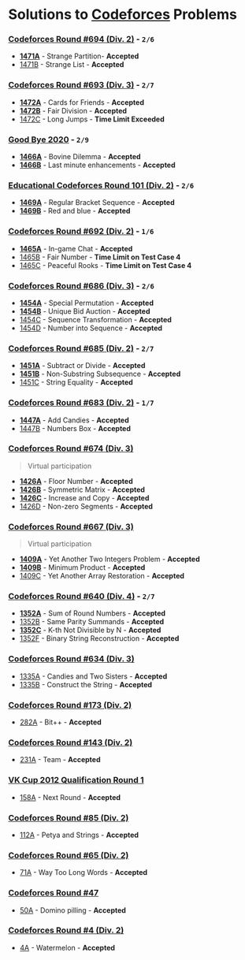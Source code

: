 # Solutions to [Codeforces](https://codeforces.com) Problems

### [Codeforces Round #694 (Div. 2)](https://codeforces.com/contest/1471) - `2/6`

- **[1471A](https://github.com/akantuni/Codeforces/tree/master/1471A)** - Strange Partition- **Accepted**
- [1471B](https://github.com/akantuni/Codeforces/tree/master/1471B) - Strange List - **Accepted**

### [Codeforces Round #693 (Div. 3)](https://codeforces.com/contest/1472) - `2/7`

- **[1472A](https://github.com/akantuni/Codeforces/tree/master/1472A)** - Cards for Friends - **Accepted**
- **[1472B](https://github.com/akantuni/Codeforces/tree/master/1472B)** - Fair Division - **Accepted**
- [1472C](https://github.com/akantuni/Codeforces/tree/master/1472C) - Long Jumps - **Time Limit Exceeded**

### [Good Bye 2020](https://codeforces.com/contest/1466) - `2/9`

- **[1466A](https://github.com/akantuni/Codeforces/tree/master/1466A)** - Bovine Dilemma - **Accepted**
- **[1466B](https://github.com/akantuni/Codeforces/tree/master/1466B)** - Last minute enhancements - **Accepted**

### [Educational Codeforces Round 101 (Div. 2)](https://codeforces.com/contest/1469) - `2/6`

- **[1469A](https://github.com/akantuni/Codeforces/tree/master/1469A)** - Regular Bracket Sequence - **Accepted**
- **[1469B](https://github.com/akantuni/Codeforces/tree/master/1469B)** - Red and blue - **Accepted**

### [Codeforces Round #692 (Div. 2)](https://codeforces.com/contest/1465) - `1/6`

- **[1465A](https://github.com/akantuni/Codeforces/tree/master/1465A)** - In-game Chat - **Accepted**
- [1465B](https://github.com/akantuni/Codeforces/tree/master/1465B) - Fair Number - **Time Limit on Test Case 4**
- [1465C](https://github.com/akantuni/Codeforces/tree/master/1465C) - Peaceful Rooks - **Time Limit on Test Case 4**

### [Codeforces Round #686 (Div. 3)](https://codeforces.com/contest/1454) - `2/6`

- **[1454A](https://github.com/akantuni/Codeforces/tree/master/1454A)** - Special Permutation - **Accepted**
- **[1454B](https://github.com/akantuni/Codeforces/tree/master/1454B)** - Unique Bid Auction - **Accepted**
- [1454C](https://github.com/akantuni/Codeforces/tree/master/1454C) - Sequence Transformation - **Accepted**
- [1454D](https://github.com/akantuni/Codeforces/tree/master/1454D) - Number into Sequence - **Accepted**

### [Codeforces Round #685 (Div. 2)](https://codeforces.com/contest/1451) - `2/7`

- **[1451A](https://github.com/akantuni/Codeforces/tree/master/1451A)** - Subtract or Divide - **Accepted**
- **[1451B](https://github.com/akantuni/Codeforces/tree/master/1451B)** - Non-Substring Subsequence - **Accepted**
- [1451C](https://github.com/kantuni/Codeforces/tree/master/1451C) - String Equality - **Accepted**

### [Codeforces Round #683 (Div. 2)](https://codeforces.com/contest/1447) - `1/7`

- **[1447A](https://github.com/akantuni/Codeforces/tree/master/1447A)** - Add Candies - **Accepted**
- [1447B](https://github.com/akantuni/Codeforces/tree/master/1447B) - Numbers Box - **Accepted**

### [Codeforces Round #674 (Div. 3)](https://codeforces.com/contest/1426)

> Virtual participation

- **[1426A](https://github.com/akantuni/Codeforces/tree/master/1426A)** - Floor Number - **Accepted**
- **[1426B](https://github.com/akantuni/Codeforces/tree/master/1426B)** - Symmetric Matrix - **Accepted**
- **[1426C](https://github.com/akantuni/Codeforces/tree/master/1426C)** - Increase and Copy - **Accepted**
- [1426D](https://github.com/akantuni/Codeforces/tree/master/1426D) - Non-zero Segments - **Accepted**

### [Codeforces Round #667 (Div. 3)](https://codeforces.com/contest/1409)

> Virtual participation

- **[1409A](https://github.com/akantuni/Codeforces/tree/master/1409A)** - Yet Another Two Integers Problem - **Accepted**
- **[1409B](https://github.com/akantuni/Codeforces/tree/master/1409B)** - Minimum Product - **Accepted**
- [1409C](https://github.com/akantuni/Codeforces/tree/master/1409C) - Yet Another Array Restoration - **Accepted**

### [Codeforces Round #640 (Div. 4)](https://codeforces.com/contest/1352) - `2/7`

- **[1352A](https://github.com/akantuni/Codeforces/tree/master/1352A)** - Sum of Round Numbers - **Accepted**
- [1352B](https://github.com/akantuni/Codeforces/tree/master/1352B) - Same Parity Summands - **Accepted**
- **[1352C](https://github.com/akantuni/Codeforces/tree/master/1352C)** - K-th Not Divisible by N - **Accepted**
- [1352F](https://github.com/akantuni/Codeforces/tree/master/1352F) - Binary String Reconstruction - **Accepted**

### [Codeforces Round #634 (Div. 3)](https://codeforces.com/contest/1335)

- [1335A](https://github.com/akantuni/Codeforces/tree/master/1335A) - Candies and Two Sisters - **Accepted**
- [1335B](https://github.com/akantuni/Codeforces/tree/master/1335B) - Construct the String - **Accepted**

### [Codeforces Round #173 (Div. 2)](https://codeforces.com/contest/282)

- [282A](https://github.com/akantuni/Codeforces/tree/master/282A) - Bit++ - **Accepted**

### [Codeforces Round #143 (Div. 2)](https://codeforces.com/contest/231)

- [231A](https://github.com/akantuni/Codeforces/tree/master/231A) - Team - **Accepted**

### [VK Cup 2012 Qualification Round 1](https://codeforces.com/contest/158)

- [158A](https://github.com/akantuni/Codeforces/tree/master/158A) - Next Round - **Accepted**

### [Codeforces Round #85 (Div. 2)](https://codeforces.com/contest/112)

- [112A](https://github.com/akantuni/Codeforces/tree/master/112A) - Petya and Strings - **Accepted**

### [Codeforces Round #65 (Div. 2)](https://codeforces.com/contest/71)

- [71A](https://github.com/akantuni/Codeforces/tree/master/71A) - Way Too Long Words - **Accepted**

### [Codeforces Round #47](https://codeforces.com/contest/50)

- [50A](https://github.com/akantuni/Codeforces/tree/master/50A) - Domino pilling - **Accepted**

### [Codeforces Round #4 (Div. 2)](https://codeforces.com/contest/4)

- [4A](https://github.com/akantuni/Codeforces/tree/master/4A) - Watermelon - **Accepted**
